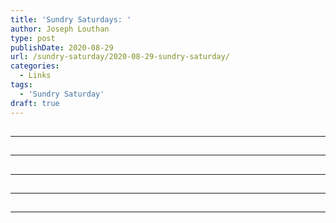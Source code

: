 ```yaml
---
title: 'Sundry Saturdays: '
author: Joseph Louthan
type: post
publishDate: 2020-08-29
url: /sundry-saturday/2020-08-29-sundry-saturday/
categories:
  - Links
tags:
  - 'Sundry Saturday'
draft: true
---
```


##


------

##


------

##


------

##


------

##


------

